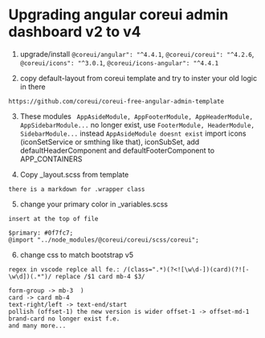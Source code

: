 # Upgrading angular coreui admin dashboard v2 to v4 

1. upgrade/install
```@coreui/angular": "^4.4.1```,
 ```@coreui/coreui": "^4.2.6```,
```@coreui/icons": "^3.0.1```,
```@coreui/icons-angular": "^4.4.1```



2. copy default-layout from coreui template and try to inster your old logic in there
```
https://github.com/coreui/coreui-free-angular-admin-template
```

3. These modules
``` AppAsideModule, AppFooterModule, AppHeaderModule, AppSidebarModule...``` no longer exist, use ``` FooterModule, HeaderModule, SidebarModule... ``` instead ```AppAsideModule doesnt exist```
 import icons (iconSetService or smthing like that), iconSubSet, add defaultHeaderComponent and defaultFooterComponent to APP_CONTAINERS


4. Copy _layout.scss from template
``` 
there is a markdown for .wrapper class
```

5. change your primary color in _variables.scss
```
insert at the top of file

$primary: #0f7fc7;
@import "../node_modules/@coreui/coreui/scss/coreui";

```


6. change css to match bootstrap v5
```
regex in vscode replce all fe.: /(class=".*)(?<![\w\d-])(card)(?![-\w\d])(.*")/ replace /$1 card mb-4 $3/

form-group -> mb-3  )
card -> card mb-4
text-right/left -> text-end/start
pollish (offset-1) the new version is wider offset-1 -> offset-md-1
brand-card no longer exist f.e.
and many more...

```
